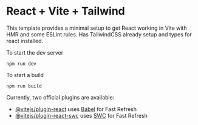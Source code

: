 # React + Vite + Tailwind

This template provides a minimal setup to get React working in Vite with HMR and some ESLint rules. Has TailwindCSS already setup and types for react installed.

To start the dev server
```
npm run dev
```

To start a build
```
npm run build
```

Currently, two official plugins are available:

- [@vitejs/plugin-react](https://github.com/vitejs/vite-plugin-react/blob/main/packages/plugin-react/README.md) uses [Babel](https://babeljs.io/) for Fast Refresh
- [@vitejs/plugin-react-swc](https://github.com/vitejs/vite-plugin-react-swc) uses [SWC](https://swc.rs/) for Fast Refresh
